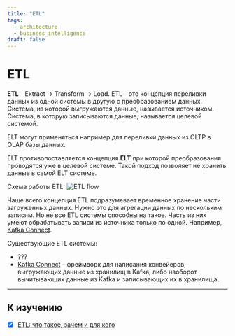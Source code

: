 ```yaml
---
title: "ETL"
tags:
  - architecture
  - business_intelligence
draft: false
---
```


# ETL

**ETL** - Extract -> Transform -> Load.
ETL - это концепция переливки данных из одной системы в другую с преобразованием данных.
Система, из которой выгружаются данные, называется источником.
Система, в которую записываются данные, называется целевой системой.

ELT могут применяться например для переливки данных из OLTP в OLAP базы данных.

ELT противопоставляется концепция **ELT** при которой преобразования проводятся уже в целевой системе.
Такой подход позволяет не хранить данные в самой ELT системе.

Схема работы ETL:
![ETL flow](../../images/etl_flow.png)

Чаще всего концепция ETL подразумевает временное хранение части загруженных данных.
Нужно это для агрегации данных по нескольким записям.
Но не все ETL системы способны на такое.
Часть из них умеют обрабатывать записи из источника только по одной.
Например, [Kafka Connect][kafka-connect].

Существующие ETL системы:
- ???
- [Kafka Connect][kafka-connect] - фреймворк для написания конвейеров, выгружающих данные из хранилищ в Kafka, либо наоборот вычитывающих данные из Kafka и записывающих их в хранилища.

---
## К изучению
- [X] [ETL: что такое, зачем и для кого](https://chernobrovov.ru/articles/etl-chto-takoe-zachem-i-dlya-kogo.html)

[kafka-connect]: ../external_lib/kafka_connect.md